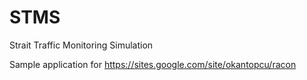# STMS
Strait Traffic Monitoring Simulation

Sample application for https://sites.google.com/site/okantopcu/racon
